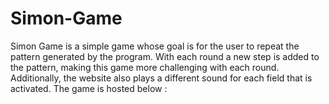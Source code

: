 # Simon-Game

Simon Game is a simple game whose goal is for the user to repeat the pattern generated by the program. With each round a new step is added to the pattern, making this game more challenging with each round. Additionally, the website also plays a different sound for each field that is activated.
The game is hosted below :
